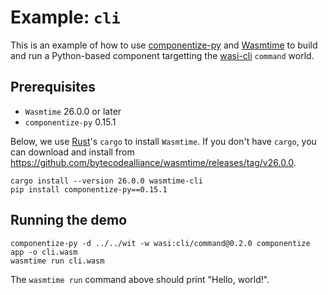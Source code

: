 # Example: `cli`

This is an example of how to use [componentize-py] and [Wasmtime] to build and
run a Python-based component targetting the [wasi-cli] `command` world.

[componentize-py]: https://github.com/bytecodealliance/componentize-py
[Wasmtime]: https://github.com/bytecodealliance/wasmtime
[wasi-cli]: https://github.com/WebAssembly/wasi-cli

## Prerequisites

* `Wasmtime` 26.0.0 or later
* `componentize-py` 0.15.1

Below, we use [Rust](https://rustup.rs/)'s `cargo` to install `Wasmtime`.  If
you don't have `cargo`, you can download and install from
https://github.com/bytecodealliance/wasmtime/releases/tag/v26.0.0.

```
cargo install --version 26.0.0 wasmtime-cli
pip install componentize-py==0.15.1
```

## Running the demo

```
componentize-py -d ../../wit -w wasi:cli/command@0.2.0 componentize app -o cli.wasm
wasmtime run cli.wasm
```

The `wasmtime run` command above should print "Hello, world!".
